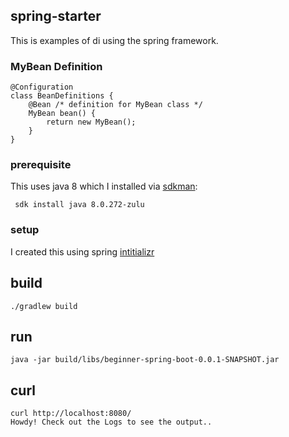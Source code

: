 ## spring-starter

This is examples of di using the spring framework.


### MyBean Definition
```
@Configuration
class BeanDefinitions {
    @Bean /* definition for MyBean class */
    MyBean bean() {
        return new MyBean();
    }
}
```

### prerequisite
This uses java 8 which I installed via [sdkman](https://sdkman.io/install):
```
 sdk install java 8.0.272-zulu
```

### setup
I created this using spring [intitializr](https://start.spring.io/#!type=gradle-project&language=groovy&platformVersion=2.3.5.RELEASE&packaging=jar&jvmVersion=11&groupId=com.hibby&artifactId=beginner-spring-boot&name=beginner-spring-boot&description=Demo%20project%20for%20Spring%20Boot&packageName=com.hibby.beginner-spring-boot) 
## build
```
./gradlew build
```

## run
```
java -jar build/libs/beginner-spring-boot-0.0.1-SNAPSHOT.jar
```

## curl
```
curl http://localhost:8080/
Howdy! Check out the Logs to see the output..
```
